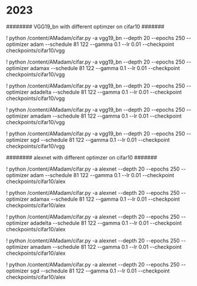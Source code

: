 # 2023
######## VGG19_bn with different optimzer on cifar10 #######

! python /content/AMadam/cifar.py -a vgg19_bn --depth 20 --epochs 250 --optimizer  adam --schedule 81 122 --gamma 0.1 --lr 0.01  --checkpoint checkpoints/cifar10/vgg

! python /content/AMadam/cifar.py -a vgg19_bn --depth 20 --epochs 250 --optimizer  adamax --schedule 81 122 --gamma 0.1 --lr 0.01  --checkpoint checkpoints/cifar10/vgg

! python /content/AMadam/cifar.py -a vgg19_bn --depth 20 --epochs 250 --optimizer  adadelta --schedule 81 122 --gamma 0.1 --lr 0.01  --checkpoint checkpoints/cifar10/vgg


! python /content/AMadam/cifar.py -a vgg19_bn --depth 20 --epochs 250 --optimizer  amadam --schedule 81 122 --gamma 0.1 --lr 0.01  --checkpoint checkpoints/cifar10/vgg

! python /content/AMadam/cifar.py -a vgg19_bn --depth 20 --epochs 250 --optimizer  sgd --schedule 81 122 --gamma 0.1 --lr 0.01  --checkpoint checkpoints/cifar10/vgg




######## alexnet with different optimzer on cifar10 #######


! python /content/AMadam/cifar.py -a alexnet --depth 20 --epochs 250 --optimizer  adam --schedule 81 122 --gamma 0.1 --lr 0.01  --checkpoint checkpoints/cifar10/alex

! python /content/AMadam/cifar.py -a alexnet --depth 20 --epochs 250 --optimizer  adamax --schedule 81 122 --gamma 0.1 --lr 0.01  --checkpoint checkpoints/cifar10/alex

! python /content/AMadam/cifar.py -a alexnet --depth 20 --epochs 250 --optimizer  adadelta --schedule 81 122 --gamma 0.1 --lr 0.01  --checkpoint checkpoints/cifar10/alex

! python /content/AMadam/cifar.py -a alexnet --depth 20 --epochs 250 --optimizer  amadam --schedule 81 122 --gamma 0.1 --lr 0.01  --checkpoint checkpoints/cifar10/alex

! python /content/AMadam/cifar.py -a alexnet --depth 20 --epochs 250 --optimizer  sgd --schedule 81 122 --gamma 0.1 --lr 0.01  --checkpoint checkpoints/cifar10/alex
